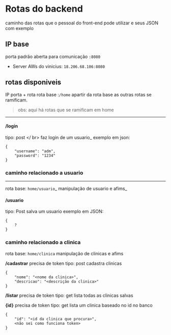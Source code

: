 
# Rotas do backend #
caminho das rotas que o pessoal do front-end pode utilizar e seus JSON com exemplo

## IP base ##
porta padrão aberta para comunicação ``:8080`` 
* Server AWs do vinicius: ``18.206.68.106:8080``

## rotas disponiveis ##
IP porta + rota 
rota base :``/home``
apartir da rota base as outras rotas se ramificam.

> obs: aqui há rotas que se ramificam em home
--- 

#### /login ####
tipo: post </ br>
faz login de um usuario_
exemplo em json:
```
{
	"username": "adm",
	"password": "1234"
}
```
### caminho relacionado a usuario ###
---
rota base: ``home/usuario``_
manipulação de usuario e afims_

#### /usuario ####
tipo: Post
salva um usuario
exemplo em JSON:
```
{
	?
}
```
### caminho relacionado a clinica ###
rota base: ``home/clinica``
manipulação de clinicas e afims

**/cadastrar**
precisa de token
tipo: post
cadastra clinicas
```
{
	"nome": "<nome da clinica>",
	"descricao": "<descrição da clinica>"
}
```

**/listar**
precisa de token
tipo: get
lista todas as clinicas salvas

**{id}**
precisa de token
tipo: get
lista um clinica baseado no id no banco
```
{
	"id": "<id da clinica que procura>",
	<não sei como funciona token>
}
```
